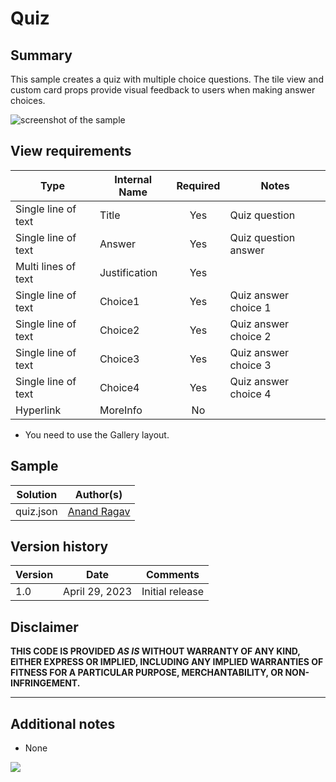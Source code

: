 # Quiz

## Summary

This sample creates a quiz with multiple choice questions. The tile view and custom card props provide visual feedback to users when making answer choices.

![screenshot of the sample](./assets/screenshot.gif)

## View requirements

|Type|Internal Name|Required|Notes|
|---|---|:---:|---|
|Single line of text|Title|Yes|Quiz question|
|Single line of text|Answer|Yes|Quiz question answer|
|Multi lines of text|Justification|Yes| |
|Single line of text|Choice1|Yes|Quiz answer choice 1|
|Single line of text|Choice2|Yes|Quiz answer choice 2|
|Single line of text|Choice3|Yes|Quiz answer choice 3|
|Single line of text|Choice4|Yes|Quiz answer choice 4|
|Hyperlink|MoreInfo|No|

- You need to use the Gallery layout.

## Sample

Solution|Author(s)
--------|---------
quiz.json | [Anand Ragav](https://github.com/anandragav)

## Version history

Version|Date|Comments
-------|----|--------
1.0|April 29, 2023|Initial release

## Disclaimer

**THIS CODE IS PROVIDED *AS IS* WITHOUT WARRANTY OF ANY KIND, EITHER EXPRESS OR IMPLIED, INCLUDING ANY IMPLIED WARRANTIES OF FITNESS FOR A PARTICULAR PURPOSE, MERCHANTABILITY, OR NON-INFRINGEMENT.**

---

## Additional notes

- None

<img src="https://pnptelemetry.azurewebsites.net/list-formatting/view-samples/quiz" />
